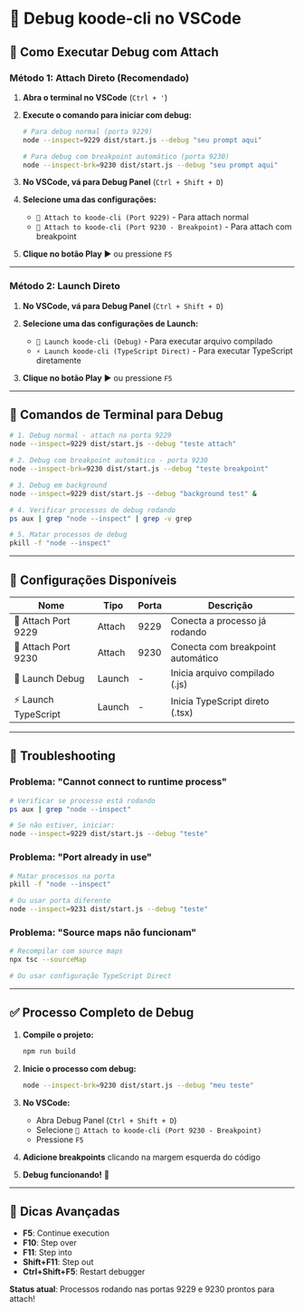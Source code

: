 # 🐛 Debug koode-cli no VSCode

## 🎯 **Como Executar Debug com Attach**

### **Método 1: Attach Direto (Recomendado)**

1. **Abra o terminal no VSCode** (`Ctrl + '`)

2. **Execute o comando para iniciar com debug:**
   ```bash
   # Para debug normal (porta 9229)
   node --inspect=9229 dist/start.js --debug "seu prompt aqui"
   
   # Para debug com breakpoint automático (porta 9230)
   node --inspect-brk=9230 dist/start.js --debug "seu prompt aqui"
   ```

3. **No VSCode, vá para Debug Panel** (`Ctrl + Shift + D`)

4. **Selecione uma das configurações:**
   - `🔗 Attach to koode-cli (Port 9229)` - Para attach normal
   - `🔗 Attach to koode-cli (Port 9230 - Breakpoint)` - Para attach com breakpoint

5. **Clique no botão Play** ▶️ ou pressione `F5`

---

### **Método 2: Launch Direto**

1. **No VSCode, vá para Debug Panel** (`Ctrl + Shift + D`)

2. **Selecione uma das configurações de Launch:**
   - `🚀 Launch koode-cli (Debug)` - Para executar arquivo compilado
   - `⚡ Launch koode-cli (TypeScript Direct)` - Para executar TypeScript diretamente

3. **Clique no botão Play** ▶️ ou pressione `F5`

---

## 🔧 **Comandos de Terminal para Debug**

```bash
# 1. Debug normal - attach na porta 9229
node --inspect=9229 dist/start.js --debug "teste attach"

# 2. Debug com breakpoint automático - porta 9230  
node --inspect-brk=9230 dist/start.js --debug "teste breakpoint"

# 3. Debug em background
node --inspect=9229 dist/start.js --debug "background test" &

# 4. Verificar processos de debug rodando
ps aux | grep "node --inspect" | grep -v grep

# 5. Matar processos de debug
pkill -f "node --inspect"
```

---

## 🎯 **Configurações Disponíveis**

| Nome | Tipo | Porta | Descrição |
|------|------|-------|-----------|
| 🔗 Attach Port 9229 | Attach | 9229 | Conecta a processo já rodando |
| 🔗 Attach Port 9230 | Attach | 9230 | Conecta com breakpoint automático |
| 🚀 Launch Debug | Launch | - | Inicia arquivo compilado (.js) |
| ⚡ Launch TypeScript | Launch | - | Inicia TypeScript direto (.tsx) |

---

## 🚨 **Troubleshooting**

### **Problema: "Cannot connect to runtime process"**
```bash
# Verificar se processo está rodando
ps aux | grep "node --inspect"

# Se não estiver, iniciar:
node --inspect=9229 dist/start.js --debug "teste"
```

### **Problema: "Port already in use"**
```bash
# Matar processos na porta
pkill -f "node --inspect"

# Ou usar porta diferente
node --inspect=9231 dist/start.js --debug "teste"
```

### **Problema: "Source maps não funcionam"**
```bash
# Recompilar com source maps
npx tsc --sourceMap

# Ou usar configuração TypeScript Direct
```

---

## ✅ **Processo Completo de Debug**

1. **Compile o projeto:**
   ```bash
   npm run build
   ```

2. **Inicie o processo com debug:**
   ```bash
   node --inspect-brk=9230 dist/start.js --debug "meu teste"
   ```

3. **No VSCode:**
   - Abra Debug Panel (`Ctrl + Shift + D`)
   - Selecione `🔗 Attach to koode-cli (Port 9230 - Breakpoint)`
   - Pressione `F5`

4. **Adicione breakpoints** clicando na margem esquerda do código

5. **Debug funcionando!** 🎉

---

## 🎯 **Dicas Avançadas**

- **F5**: Continue execution
- **F10**: Step over  
- **F11**: Step into
- **Shift+F11**: Step out
- **Ctrl+Shift+F5**: Restart debugger

**Status atual**: Processos rodando nas portas 9229 e 9230 prontos para attach!
